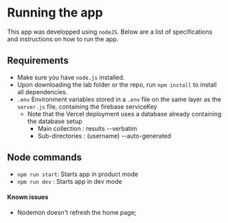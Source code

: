 # Running the app 

This app was developped using `nodeJS`. Below are a list of specifications and instructions on how to run the app.

## Requirements
- Make sure you have `node.js` installed. 
- Upon downloading the lab folder or the repo, run `npm install` to install all dependencies. 
- `.env` Environment variables stored in a `.env` file on the same layer as the `server.js` file, 
    containing the firebase serviceKey
    + Note that the Vercel deployment uses a database already containing the database setup
        * Main collection : results --verbatim
        * Sub-directories : (username) --auto-generated

## Node commands
- `npm run start`: Starts app in product mode
- `npm run dev` : Starts app in dev mode

#### Known issues
- Nodemon doesn't refresh the home page;